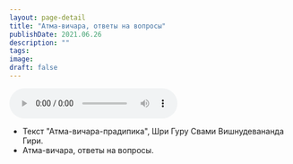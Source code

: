 ```yaml
---
layout: page-detail
title: "Атма-вичара, ответы на вопросы"
publishDate: 2021.06.26
description: ""
tags:
image:
draft: false
---
```


<audio title="2021.06.26 - Атма-вичара, ответы на вопросы.mp3" src="https://filer-api.advayta.org/v1.0/public/files/73824" controls=""></audio>

* Текст "Атма-вичара-прадипика", Шри Гуру Свами Вишнудевананда Гири.
* Атма-вичара, ответы на вопросы.

  

